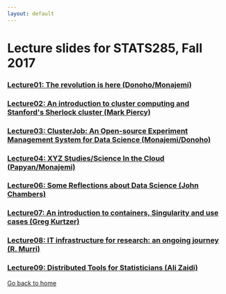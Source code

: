 ```yaml
---
layout: default
---
```

# Lecture slides for STATS285, Fall 2017


### [Lecture01: The revolution is here (Donoho/Monajemi)](./assets/lectures18/Lecture-01-20180925.pdf)
### [Lecture02: An introduction to cluster computing and Stanford's Sherlock cluster (Mark Piercy)](./assets/lectures18/Mark_piercy_lecture02.pptx)
### [Lecture03: ClusterJob: An Open-source Experiment Management System for Data Science (Monajemi/Donoho)](./assets/lectures18/Lecture03.pdf)
### [Lecture04: XYZ Studies/Science In the Cloud (Papyan/Monajemi)](./assets/lectures18/Lecture04.pdf)
### [Lecture06: Some Reflections about Data Science (John Chambers)](./assets/lectures18/JohnChambers_lecture06.pdf)
### [Lecture07: An introduction to containers, Singularity and use cases (Greg Kurtzer)](./assets/lectures18/Containers101_GregKurtzer.pdf)
### [Lecture08: IT infrastructure for research: an ongoing journey (R. Murri)](./assets/lectures18/murri2018.pdf)
### [Lecture09: Distributed Tools for Statisticians (Ali Zaidi)](./assets/lectures18/ali_zaidi_stats285.pdf)




[Go back to home](./)

